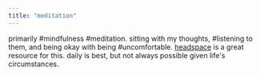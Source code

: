 ```yaml
---
title: "meditation"
---
```


primarily #mindfulness #meditation. sitting with my thoughts, #listening to them, and being okay with being #uncomfortable. [headspace](https://www.headspace.com) is a great resource for this. daily is best, but not always possible given life's circumstances.
